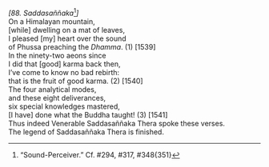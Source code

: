 *\[88. Saddasaññaka*[^1]*\]*  
On a Himalayan mountain,  
\[while\] dwelling on a mat of leaves,  
I pleased \[my\] heart over the sound  
of Phussa preaching the *Dhamma*. (1) \[1539\]  
In the ninety-two aeons since  
I did that \[good\] karma back then,  
I’ve come to know no bad rebirth:  
that is the fruit of good karma. (2) \[1540\]  
The four analytical modes,  
and these eight deliverances,  
six special knowledges mastered,  
\[I have\] done what the Buddha taught! (3) \[1541\]  
Thus indeed Venerable Saddasaññaka Thera spoke these verses.  
The legend of Saddasaññaka Thera is finished.  
[^1]: “Sound-Perceiver.” Cf. \#294, \#317, \#348{351}
